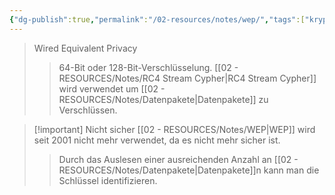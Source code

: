 ```yaml
---
{"dg-publish":true,"permalink":"/02-resources/notes/wep/","tags":["kryptografie/wifi","netzwerk/wifi"],"noteIcon":"","updated":"2024-08-04T23:23:51.172+02:00"}
---
```


>Wired Equivalent Privacy
>>64-Bit oder 128-Bit-Verschlüsselung.
>>[[02 - RESOURCES/Notes/RC4 Stream Cypher\|RC4 Stream Cypher]] wird verwendet um [[02 - RESOURCES/Notes/Datenpakete\|Datenpakete]] zu Verschlüssen.


>[!important] Nicht sicher
>[[02 - RESOURCES/Notes/WEP\|WEP]] wird seit 2001 nicht mehr verwendet, da es nicht mehr sicher ist.
>>Durch das Auslesen einer ausreichenden Anzahl an [[02 - RESOURCES/Notes/Datenpakete\|Datenpakete]]n kann man die Schlüssel identifizieren.